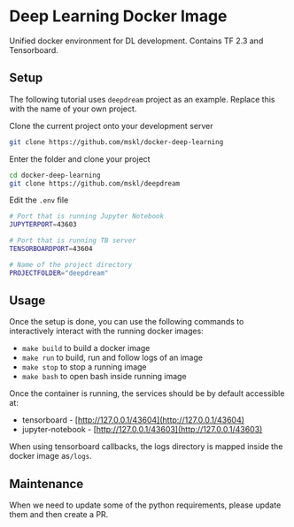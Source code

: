 # Deep Learning Docker Image
Unified docker environment for DL development. Contains TF 2.3 and Tensorboard.

## Setup
The following tutorial uses `deepdream` project as an example. Replace this with the name of your own project.

Clone the current project onto your development server
```bash
git clone https://github.com/mskl/docker-deep-learning
```

Enter the folder and clone your project 
```bash
cd docker-deep-learning
git clone https://github.com/mskl/deepdream
```

Edit the `.env` file
```bash
# Port that is running Jupyter Notebook
JUPYTERPORT=43603

# Port that is running TB server
TENSORBOARDPORT=43604

# Name of the project directory
PROJECTFOLDER="deepdream"
```

## Usage
Once the setup is done, you can use the following commands to interactively interact with the running docker images:
- `make build` to build a docker image
- `make run` to build, run and follow logs of an image
- `make stop` to stop a running image
- `make bash` to open bash inside running image

Once the container is running, the services should be by default accessible at:
- tensorboard - [http://127.0.0.1/43604](http://127.0.0.1/43604)
- jupyter-notebook - [http://127.0.0.1/43603](http://127.0.0.1/43603)

When using tensorboard callbacks, the logs directory is mapped inside the docker image as`/logs`.

## Maintenance
When we need to update some of the python requirements, please update them and then create a PR.
